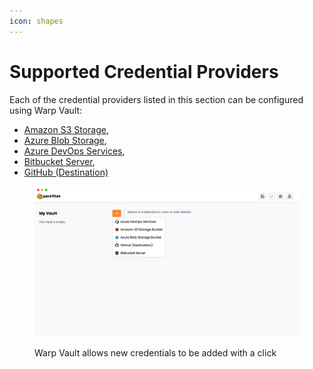 ```yaml
---
icon: shapes
---
```


# Supported Credential Providers

Each of the credential providers listed in this section can be configured using Warp Vault:

* [Amazon S3 Storage](amazon-s3-storage.md),&#x20;
* [Azure Blob Storage](azure-blob-storage.md),
* [Azure DevOps Services](azure-devops-services.md),&#x20;
* [Bitbucket Server](bitbucket-server.md),&#x20;
* [GitHub (Destination)](../../../getting-started/quickstart/gather-your-credentials/get-your-github-credentials.md)



<figure><img src="../../../.gitbook/assets/image (124).png" alt="" width="563"><figcaption><p>Warp Vault allows new credentials to be added with a click</p></figcaption></figure>
